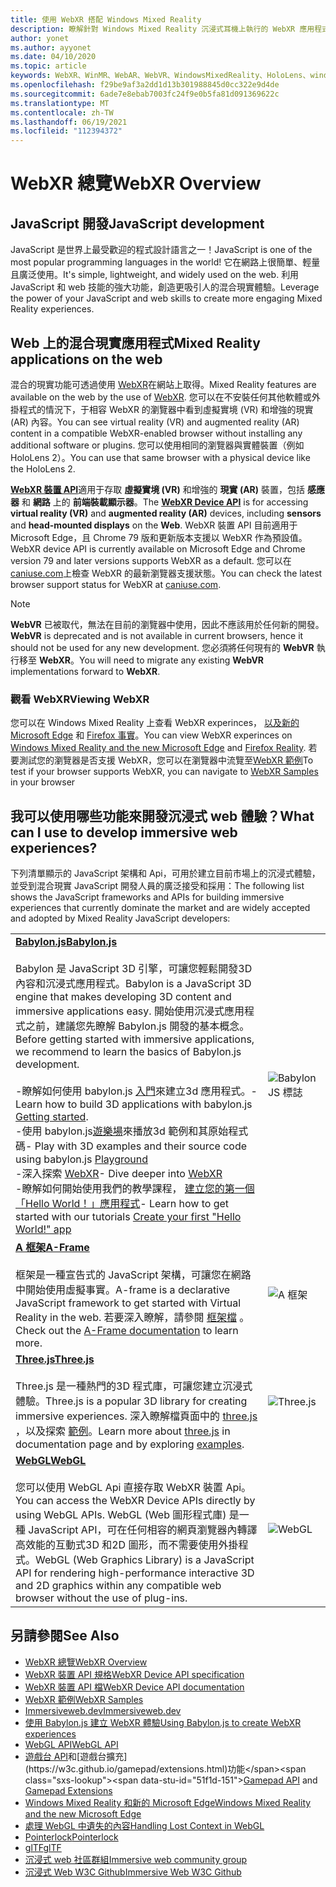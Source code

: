 ```yaml
---
title: 使用 WebXR 搭配 Windows Mixed Reality
description: 瞭解針對 Windows Mixed Reality 沉浸式耳機上執行的 WebXR 應用程式，使用和開發的基本概念。
author: yonet
ms.author: ayyonet
ms.date: 04/10/2020
ms.topic: article
keywords: WebXR、WinMR、WebAR、WebVR、WindowsMixedReality、HoloLens、windows mixed reality、web vr、web xr、web mr、web ar、360、360影片、360影片、360相片、360相片、360內容、沉浸式 web、immersiveweb、IW
ms.openlocfilehash: f29be9af3a2dd1d13b301988845d0cc322e9d4de
ms.sourcegitcommit: 6ade7e8ebab7003fc24f9e0b5fa81d091369622c
ms.translationtype: MT
ms.contentlocale: zh-TW
ms.lasthandoff: 06/19/2021
ms.locfileid: "112394372"
---
```

# <a name="webxr-overview"></a><span data-ttu-id="51f1d-104">WebXR 總覽</span><span class="sxs-lookup"><span data-stu-id="51f1d-104">WebXR Overview</span></span>

## <a name="javascript-development"></a><span data-ttu-id="51f1d-105">JavaScript 開發</span><span class="sxs-lookup"><span data-stu-id="51f1d-105">JavaScript development</span></span>

<span data-ttu-id="51f1d-106">JavaScript 是世界上最受歡迎的程式設計語言之一！</span><span class="sxs-lookup"><span data-stu-id="51f1d-106">JavaScript is one of the most popular programming languages in the world!</span></span> <span data-ttu-id="51f1d-107">它在網路上很簡單、輕量且廣泛使用。</span><span class="sxs-lookup"><span data-stu-id="51f1d-107">It's simple, lightweight, and widely used on the web.</span></span> <span data-ttu-id="51f1d-108">利用 JavaScript 和 web 技能的強大功能，創造更吸引人的混合現實體驗。</span><span class="sxs-lookup"><span data-stu-id="51f1d-108">Leverage the power of your JavaScript and web skills to create more engaging Mixed Reality experiences.</span></span>

## <a name="mixed-reality-applications-on-the-web"></a><span data-ttu-id="51f1d-109">Web 上的混合現實應用程式</span><span class="sxs-lookup"><span data-stu-id="51f1d-109">Mixed Reality applications on the web</span></span>

<span data-ttu-id="51f1d-110">混合的現實功能可透過使用 [WebXR](webxr-overview.md)在網站上取得。</span><span class="sxs-lookup"><span data-stu-id="51f1d-110">Mixed Reality features are available on the web by the use of [WebXR](webxr-overview.md).</span></span> <span data-ttu-id="51f1d-111">您可以在不安裝任何其他軟體或外掛程式的情況下，于相容 WebXR 的瀏覽器中看到虛擬實境 (VR) 和增強的現實 (AR) 內容。</span><span class="sxs-lookup"><span data-stu-id="51f1d-111">You can see virtual reality (VR) and augmented reality (AR) content in a compatible WebXR-enabled browser without installing any additional software or plugins.</span></span> <span data-ttu-id="51f1d-112">您可以使用相同的瀏覽器與實體裝置（例如 HoloLens 2）。</span><span class="sxs-lookup"><span data-stu-id="51f1d-112">You can use that same browser with a physical device like the HoloLens 2.</span></span>

<span data-ttu-id="51f1d-113">[**WebXR 裝置 API**](https://www.w3.org/TR/webxr/)適用于存取 **虛擬實境 (VR)** 和增強的 **現實 (AR)** 裝置，包括 **感應器** 和 **網路** 上的 **前端裝載顯示器**。</span><span class="sxs-lookup"><span data-stu-id="51f1d-113">The [**WebXR Device API**](https://www.w3.org/TR/webxr/) is for accessing **virtual reality (VR)** and **augmented reality (AR)** devices, including **sensors** and **head-mounted displays** on the **Web**.</span></span> <span data-ttu-id="51f1d-114">WebXR 裝置 API 目前適用于 Microsoft Edge，且 Chrome 79 版和更新版本支援以 WebXR 作為預設值。</span><span class="sxs-lookup"><span data-stu-id="51f1d-114">WebXR device API is currently available on Microsoft Edge and Chrome version 79 and later versions supports WebXR as a default.</span></span> <span data-ttu-id="51f1d-115">您可以在 [caniuse.com](https://caniuse.com/#search=webxr)上檢查 WebXR 的最新瀏覽器支援狀態。</span><span class="sxs-lookup"><span data-stu-id="51f1d-115">You can check the latest browser support status for WebXR at [caniuse.com](https://caniuse.com/#search=webxr).</span></span>

> [!NOTE]
> <span data-ttu-id="51f1d-116">**WebVR** 已被取代，無法在目前的瀏覽器中使用，因此不應該用於任何新的開發。</span><span class="sxs-lookup"><span data-stu-id="51f1d-116">**WebVR** is deprecated and is not available in current browsers, hence it should not be used for any new development.</span></span> <span data-ttu-id="51f1d-117">您必須將任何現有的 **WebVR** 執行移至 **WebXR**。</span><span class="sxs-lookup"><span data-stu-id="51f1d-117">You will need to migrate any existing **WebVR** implementations forward to **WebXR**.</span></span>

### <a name="viewing-webxr"></a><span data-ttu-id="51f1d-118">觀看 WebXR</span><span class="sxs-lookup"><span data-stu-id="51f1d-118">Viewing WebXR</span></span>

<span data-ttu-id="51f1d-119">您可以在 Windows Mixed Reality 上查看 WebXR experinces， [以及新的 Microsoft Edge](../../whats-new/new-microsoft-edge.md) 和 [Firefox 事實](https://mixedreality.mozilla.org/firefox-reality/)。</span><span class="sxs-lookup"><span data-stu-id="51f1d-119">You can view WebXR experinces on [Windows Mixed Reality and the new Microsoft Edge](../../whats-new/new-microsoft-edge.md) and [Firefox Reality](https://mixedreality.mozilla.org/firefox-reality/).</span></span>
<span data-ttu-id="51f1d-120">若要測試您的瀏覽器是否支援 WebXR，您可以在瀏覽器中流覽至[WebXR 範例](https://immersive-web.github.io/webxr-samples/)</span><span class="sxs-lookup"><span data-stu-id="51f1d-120">To test if your browser supports WebXR, you can navigate to [WebXR Samples](https://immersive-web.github.io/webxr-samples/) in your browser</span></span>

## <a name="what-can-i-use-to-develop-immersive-web-experiences"></a><span data-ttu-id="51f1d-121">我可以使用哪些功能來開發沉浸式 web 體驗？</span><span class="sxs-lookup"><span data-stu-id="51f1d-121">What can I use to develop immersive web experiences?</span></span>

<span data-ttu-id="51f1d-122">下列清單顯示的 JavaScript 架構和 Api，可用於建立目前市場上的沉浸式體驗，並受到混合現實 JavaScript 開發人員的廣泛接受和採用：</span><span class="sxs-lookup"><span data-stu-id="51f1d-122">The following list shows the JavaScript frameworks and APIs for building immersive experiences that currently dominate the market and are widely accepted and adopted by Mixed Reality JavaScript developers:</span></span>

|  |  |
| --- | --- |
|[<span data-ttu-id="51f1d-123">**Babylon.js**</span><span class="sxs-lookup"><span data-stu-id="51f1d-123">**Babylon.js**</span></span>](https://doc.babylonjs.com/)<br/><br/> <span data-ttu-id="51f1d-124">Babylon 是 JavaScript 3D 引擎，可讓您輕鬆開發3D 內容和沉浸式應用程式。</span><span class="sxs-lookup"><span data-stu-id="51f1d-124">Babylon is a JavaScript 3D engine that makes developing 3D content and immersive applications easy.</span></span> <span data-ttu-id="51f1d-125">開始使用沉浸式應用程式之前，建議您先瞭解 Babylon.js 開發的基本概念。</span><span class="sxs-lookup"><span data-stu-id="51f1d-125">Before getting started with immersive applications, we recommend to learn the basics of Babylon.js development.</span></span><br/><br/><span data-ttu-id="51f1d-126">-瞭解如何使用 babylon.js [入門](https://doc.babylonjs.com/start)來建立3d 應用程式。</span><span class="sxs-lookup"><span data-stu-id="51f1d-126">- Learn how to build 3D applications with babylon.js [Getting started](https://doc.babylonjs.com/start).</span></span><br/><span data-ttu-id="51f1d-127">-使用 babylon.js[遊樂場](https://doc.babylonjs.com/examples/)來播放3d 範例和其原始程式碼</span><span class="sxs-lookup"><span data-stu-id="51f1d-127">- Play with 3D examples and their source code using babylon.js [Playground](https://doc.babylonjs.com/examples/)</span></span><br/><span data-ttu-id="51f1d-128">-深入探索 [WebXR](https://doc.babylonjs.com/divingDeeper/webXR)</span><span class="sxs-lookup"><span data-stu-id="51f1d-128">- Dive deeper into [WebXR](https://doc.babylonjs.com/divingDeeper/webXR)</span></span><br/><span data-ttu-id="51f1d-129">-瞭解如何開始使用我們的教學課程， [建立您的第一個「Hello World！」應用程式](tutorials/babylonjs-webxr-helloworld/introduction-01.md)</span><span class="sxs-lookup"><span data-stu-id="51f1d-129">- Learn how to get started with our tutorials [Create your first "Hello World!" app](tutorials/babylonjs-webxr-helloworld/introduction-01.md)</span></span>|![BabylonJS 標誌](images/babylon.js.example.png) |
|[<span data-ttu-id="51f1d-131">**A 框架**</span><span class="sxs-lookup"><span data-stu-id="51f1d-131">**A-Frame**</span></span>](https://aframe.io/) <br/><br/><span data-ttu-id="51f1d-132">框架是一種宣告式的 JavaScript 架構，可讓您在網路中開始使用虛擬事實。</span><span class="sxs-lookup"><span data-stu-id="51f1d-132">A-frame is a declarative JavaScript framework to get started with Virtual Reality in the web.</span></span> <span data-ttu-id="51f1d-133">若要深入瞭解，請參閱 [框架檔](https://aframe.io/docs/1.2.0/introduction/) 。</span><span class="sxs-lookup"><span data-stu-id="51f1d-133">Check out the [A-Frame documentation](https://aframe.io/docs/1.2.0/introduction/) to learn more.</span></span> |![A 框架](images/a-frame.example.png)  |
|[<span data-ttu-id="51f1d-135">**Three.js**</span><span class="sxs-lookup"><span data-stu-id="51f1d-135">**Three.js**</span></span>](https://threejs.org) <br/><br/><span data-ttu-id="51f1d-136">Three.js 是一種熱門的3D 程式庫，可讓您建立沉浸式體驗。</span><span class="sxs-lookup"><span data-stu-id="51f1d-136">Three.js is a popular 3D library for creating immersive experiences.</span></span> <span data-ttu-id="51f1d-137">深入瞭解檔頁面中的 [three.js](https://threejs.org/docs/index.html#manual/en/introduction/Creating-a-scene) ，以及探索 [範例](https://threejs.org/examples/#webgl_animation_cloth)。</span><span class="sxs-lookup"><span data-stu-id="51f1d-137">Learn more about [three.js](https://threejs.org/docs/index.html#manual/en/introduction/Creating-a-scene) in documentation page and by exploring [examples](https://threejs.org/examples/#webgl_animation_cloth).</span></span> |![Three.js](images/three.js.example.png)  |
|[<span data-ttu-id="51f1d-139">**WebGL**</span><span class="sxs-lookup"><span data-stu-id="51f1d-139">**WebGL**</span></span>](https://developer.mozilla.org/en-US/docs/Web/API/WebGL_API)  <br/><br/><span data-ttu-id="51f1d-140">您可以使用 WebGL Api 直接存取 WebXR 裝置 Api。</span><span class="sxs-lookup"><span data-stu-id="51f1d-140">You can access the WebXR Device APIs directly by using WebGL APIs.</span></span> <span data-ttu-id="51f1d-141">WebGL (Web 圖形程式庫) 是一種 JavaScript API，可在任何相容的網頁瀏覽器內轉譯高效能的互動式3D 和2D 圖形，而不需要使用外掛程式。</span><span class="sxs-lookup"><span data-stu-id="51f1d-141">WebGL (Web Graphics Library) is a JavaScript API for rendering high-performance interactive 3D and 2D graphics within any compatible web browser without the use of plug-ins.</span></span> |![WebGL](images/webgl.example.png)  |

## <a name="see-also"></a><span data-ttu-id="51f1d-143">另請參閱</span><span class="sxs-lookup"><span data-stu-id="51f1d-143">See Also</span></span>

* [<span data-ttu-id="51f1d-144">WebXR 總覽</span><span class="sxs-lookup"><span data-stu-id="51f1d-144">WebXR Overview</span></span>](webxr-overview.md)
* [<span data-ttu-id="51f1d-145">WebXR 裝置 API 規格</span><span class="sxs-lookup"><span data-stu-id="51f1d-145">WebXR Device API specification</span></span>](https://immersive-web.github.io/webxr/)
* [<span data-ttu-id="51f1d-146">WebXR 裝置 API 檔</span><span class="sxs-lookup"><span data-stu-id="51f1d-146">WebXR Device API documentation</span></span>](https://developer.mozilla.org/en-US/docs/Web/API/WebXR_Device_API)
* [<span data-ttu-id="51f1d-147">WebXR 範例</span><span class="sxs-lookup"><span data-stu-id="51f1d-147">WebXR Samples</span></span>](https://immersive-web.github.io/webxr-samples/)
* [<span data-ttu-id="51f1d-148">Immersiveweb.dev</span><span class="sxs-lookup"><span data-stu-id="51f1d-148">Immersiveweb.dev</span></span>](https://immersiveweb.dev/)
* [<span data-ttu-id="51f1d-149">使用 Babylon.js 建立 WebXR 體驗</span><span class="sxs-lookup"><span data-stu-id="51f1d-149">Using Babylon.js to create WebXR experiences</span></span>](https://doc.babylonjs.com/how_to/introduction_to_webxr)
* <span data-ttu-id="51f1d-150">[WebGL API](/previous-versions/windows/internet-explorer/ie-developer/dev-guides/bg182648(v=vs.85))</span><span class="sxs-lookup"><span data-stu-id="51f1d-150">[WebGL API](/previous-versions/windows/internet-explorer/ie-developer/dev-guides/bg182648(v=vs.85))</span></span>
* <span data-ttu-id="51f1d-151">[遊戲台 API](https://msdn.microsoft.com/library/dn743630(v=vs.85).aspx)和[遊戲台擴充](https://w3c.github.io/gamepad/extensions.html)功能</span><span class="sxs-lookup"><span data-stu-id="51f1d-151">[Gamepad API](https://msdn.microsoft.com/library/dn743630(v=vs.85).aspx) and [Gamepad Extensions](https://w3c.github.io/gamepad/extensions.html)</span></span>
* [<span data-ttu-id="51f1d-152">Windows Mixed Reality 和新的 Microsoft Edge</span><span class="sxs-lookup"><span data-stu-id="51f1d-152">Windows Mixed Reality and the new Microsoft Edge</span></span>](../../whats-new/new-microsoft-edge.md)
* [<span data-ttu-id="51f1d-153">處理 WebGL 中遺失的內容</span><span class="sxs-lookup"><span data-stu-id="51f1d-153">Handling Lost Context in WebGL</span></span>](https://www.khronos.org/webgl/wiki/HandlingContextLost)
* [<span data-ttu-id="51f1d-154">Pointerlock</span><span class="sxs-lookup"><span data-stu-id="51f1d-154">Pointerlock</span></span>](https://www.w3.org/TR/pointerlock/)
* [<span data-ttu-id="51f1d-155">glTF</span><span class="sxs-lookup"><span data-stu-id="51f1d-155">glTF</span></span>](https://www.khronos.org/gltf)
* [<span data-ttu-id="51f1d-156">沉浸式 web 社區群組</span><span class="sxs-lookup"><span data-stu-id="51f1d-156">Immersive web community group</span></span>](https://www.w3.org/community/immersive-web/)
* [<span data-ttu-id="51f1d-157">沉浸式 Web W3C Github</span><span class="sxs-lookup"><span data-stu-id="51f1d-157">Immersive Web W3C Github</span></span>](https://github.com/immersive-web)